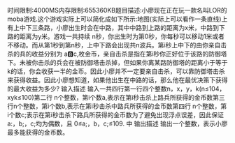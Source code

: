 时间限制:4000MS内存限制:655360KB题目描述:小廖现在正在玩一款名叫LOR的moba游戏.这个游戏实际上可以简化成如下所示:地图(实际上可以看作一条直线)上有上中下三条路，小廖出生时会在中路，其中中路到上路的距离为x米，中路到下路的距离为y米。游戏一共持续 n秒，你出生时为第0秒，你每秒可以移动1米或者不移动。而从第1秒到第n秒，上中下路会出现共n波兵。第i秒上中下的由你亲自击杀的兵的收益分别为 a:b:c,枚金币，亲自击杀是指在第i秒你正好位于该路的防御塔下。未被你击杀的兵会在被防御塔击杀掉，但如果你离某路防御塔的距离小于等于k的话，你会收获一半的金币。因此小廖并不一定要亲自击杀，可以靠防御塔击杀来获得收益。因此小廖想知道，如果他出生在中路的话，那么他在最优决策下获得的最大收益为多少?
输入描述
输入一共四行第一行四个整数n，x，y，k(n≤104，xyk≤100)第二行 n个整数，第i个数a,表示在第i秒击杀上路兵所获得的金币数第三行n个整数，第i个数b,表示在第i秒击杀中路兵所获得的金币数第四行 n个整数，第i个数c;表示在第i秒击杀下路兵所获得的金币数为了避免出现浮点误差，因此保证a:，b;，c;均为偶数，且 0≤a;，b，c;≤109.
中
输出描述
输出一个整数，表示小廖最多能获得的金币数。